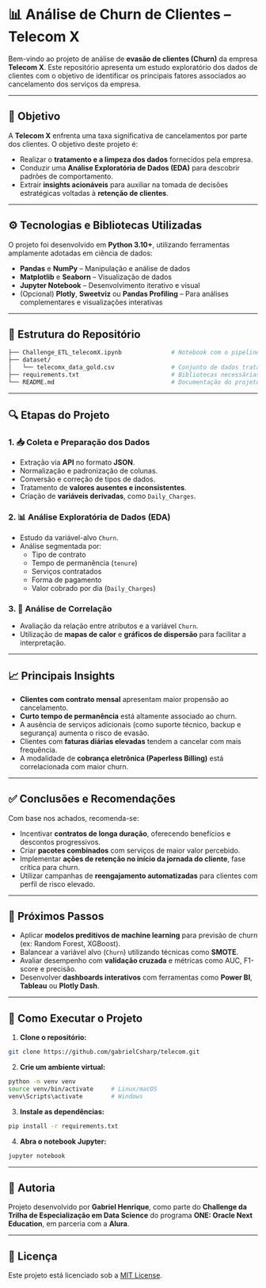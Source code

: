 # 📊 Análise de Churn de Clientes – Telecom X

Bem-vindo ao projeto de análise de **evasão de clientes (Churn)** da empresa **Telecom X**. Este repositório apresenta um estudo exploratório dos dados de clientes com o objetivo de identificar os principais fatores associados ao cancelamento dos serviços da empresa.

---

## 🎯 Objetivo

A **Telecom X** enfrenta uma taxa significativa de cancelamentos por parte dos clientes. O objetivo deste projeto é:

- Realizar o **tratamento e a limpeza dos dados** fornecidos pela empresa.
- Conduzir uma **Análise Exploratória de Dados (EDA)** para descobrir padrões de comportamento.
- Extrair **insights acionáveis** para auxiliar na tomada de decisões estratégicas voltadas à **retenção de clientes**.

---

## ⚙️ Tecnologias e Bibliotecas Utilizadas

O projeto foi desenvolvido em **Python 3.10+**, utilizando ferramentas amplamente adotadas em ciência de dados:

- **Pandas** e **NumPy** – Manipulação e análise de dados
- **Matplotlib** e **Seaborn** – Visualização de dados
- **Jupyter Notebook** – Desenvolvimento iterativo e visual
- (Opcional) **Plotly**, **Sweetviz** ou **Pandas Profiling** – Para análises complementares e visualizações interativas

---

## 📁 Estrutura do Repositório

```bash
├── Challenge_ETL_telecomX.ipynb              # Notebook com o pipeline de ETL e análise exploratória
├── dataset/
│   └── telecomx_data_gold.csv                # Conjunto de dados tratado (camada "gold")
├── requirements.txt                          # Bibliotecas necessárias para rodar o projeto
└── README.md                                 # Documentação do projeto
```

---

## 🔍 Etapas do Projeto

### 1. 📥 Coleta e Preparação dos Dados
- Extração via **API** no formato **JSON**.
- Normalização e padronização de colunas.
- Conversão e correção de tipos de dados.
- Tratamento de **valores ausentes e inconsistentes**.
- Criação de **variáveis derivadas**, como `Daily_Charges`.

### 2. 📊 Análise Exploratória de Dados (EDA)
- Estudo da variável-alvo `Churn`.
- Análise segmentada por:
  - Tipo de contrato
  - Tempo de permanência (`tenure`)
  - Serviços contratados
  - Forma de pagamento
  - Valor cobrado por dia (`Daily_Charges`)

### 3. 🔗 Análise de Correlação
- Avaliação da relação entre atributos e a variável `Churn`.
- Utilização de **mapas de calor** e **gráficos de dispersão** para facilitar a interpretação.

---

## 📈 Principais Insights

- **Clientes com contrato mensal** apresentam maior propensão ao cancelamento.
- **Curto tempo de permanência** está altamente associado ao churn.
- A ausência de serviços adicionais (como suporte técnico, backup e segurança) aumenta o risco de evasão.
- Clientes com **faturas diárias elevadas** tendem a cancelar com mais frequência.
- A modalidade de **cobrança eletrônica (Paperless Billing)** está correlacionada com maior churn.

---

## ✅ Conclusões e Recomendações

Com base nos achados, recomenda-se:

- Incentivar **contratos de longa duração**, oferecendo benefícios e descontos progressivos.
- Criar **pacotes combinados** com serviços de maior valor percebido.
- Implementar **ações de retenção no início da jornada do cliente**, fase crítica para churn.
- Utilizar campanhas de **reengajamento automatizadas** para clientes com perfil de risco elevado.

---

## 🔮 Próximos Passos

- Aplicar **modelos preditivos de machine learning** para previsão de churn (ex: Random Forest, XGBoost).
- Balancear a variável alvo (`Churn`) utilizando técnicas como **SMOTE**.
- Avaliar desempenho com **validação cruzada** e métricas como AUC, F1-score e precisão.
- Desenvolver **dashboards interativos** com ferramentas como **Power BI**, **Tableau** ou **Plotly Dash**.

---

## 🚀 Como Executar o Projeto

1. **Clone o repositório:**
```bash
git clone https://github.com/gabrielCsharp/telecom.git
```

2. **Crie um ambiente virtual:**
```bash
python -m venv venv
source venv/bin/activate     # Linux/macOS
venv\Scripts\activate        # Windows
```

3. **Instale as dependências:**
```bash
pip install -r requirements.txt
```

4. **Abra o notebook Jupyter:**
```bash
jupyter notebook
```

---

## 👤 Autoria

Projeto desenvolvido por **Gabriel Henrique**, como parte do **Challenge da Trilha de Especialização em Data Science** do programa **ONE: Oracle Next Education**, em parceria com a **Alura**.

---

## 📄 Licença

Este projeto está licenciado sob a [MIT License](LICENSE).
